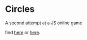 # Circles
A second attempt at a JS online game

find [here](http://www.michaelagius.uk/circles) or [here](http://www.antoniasiu.co.uk/circles).
